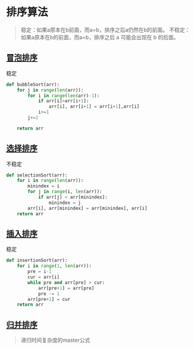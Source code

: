 # 排序算法

> 稳定：如果a原本在b前面，而a=b，排序之后a仍然在b的前面。
> 不稳定：如果a原本在b的前面，而a=b，排序之后 a 可能会出现在 b 的后面。

## [冒泡排序]()
稳定
```python
def bubbleSort(arr):
    for j in range(len(arr)):
        for i in range(len(arr)-1):
            if arr[i]>arr[i+1]:
                arr[i], arr[i+1] = arr[i+1],arr[i]
            i+=1
        j+=1

    return arr
```

## [选择排序]()
不稳定
```python
def selectionSort(arr):
    for i in range(len(arr)):
        minindex = i
        for j in range(i, len(arr)):
            if arr[j] < arr[minindex]:
                minindex = j
        arr[i], arr[minindex] = arr[minindex], arr[i]
    return arr
```

## [插入排序]()
稳定
```python
def insertionSort(arr):
    for i in range(1, len(arr)):
        pre = i-1
        cur = arr[i]
        while pre and arr[pre] > cur:
            arr[pre+1] = arr[pre]
            pre -= 1
        arr[pre+1] = cur
    return arr
```

## [归并排序]()
> 递归时间复杂度的master公式
```python

```

## []()

```python

```

## []()

```python

```

## []()

```python

```

## []()

```python

```

## []()

```python

```

## []()

```python

```

## []()

```python

```

## []()

```python

```
